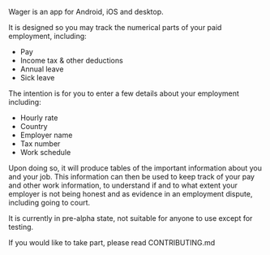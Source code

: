 Wager is an app for Android, iOS and desktop.

It is designed so you may track the numerical parts of your paid employment, including:
* Pay
* Income tax & other deductions
* Annual leave
* Sick leave

The intention is for you to enter a few details about your employment including:
* Hourly rate
* Country
* Employer name
* Tax number
* Work schedule

Upon doing so, it will produce tables of the important information about you and your job. This information can then be used to keep track of your pay and other work information, to understand if and to what extent your employer is not being honest and as evidence in an employment dispute, including going to court.

It is currently in pre-alpha state, not suitable for anyone to use except for testing.

If you would like to take part, please read CONTRIBUTING.md

